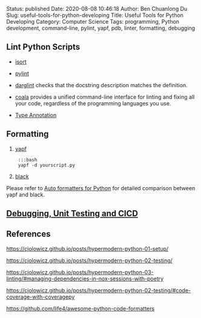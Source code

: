Status: published
Date: 2020-08-08 10:46:18
Author: Ben Chuanlong Du
Slug: useful-tools-for-python-developing
Title: Useful Tools for Python Developing
Category: Computer Science
Tags: programming, Python development, command-line, pylint, yapf, pdb, linter, formatting, debugging


## Lint Python Scripts

- [isort](http://www.legendu.net/misc/blog/sort-python-imports-using-isort/)

- [pylint](http://www.legendu.net/misc/blog/pylint-tips/)

- [darglint](https://github.com/terrencepreilly/darglint) checks that the docstring description matches the definition.

- [coala](https://github.com/coala/coala/) provides a unified command-line interface 
    for linting and fixing all your code, regardless of the programming languages you use.

- [Type Annotation](http://www.legendu.net/misc/blog/type-annotation-in-python/)

## Formatting

1. [yapf](https://github.com/google/yapf)

        :::bash
        yapf -d yourscript.py

2. [black](https://github.com/ambv/black)

Please refer to 
[Auto formatters for Python](https://medium.com/3yourmind/auto-formatters-for-python-8925065f9505)
for detailed comparison between yapf and black.

## [Debugging, Unit Testing and CICD](http://www.legendu.net/misc/blog/unit-testing-debugging-python/)

## References


https://cjolowicz.github.io/posts/hypermodern-python-01-setup/

https://cjolowicz.github.io/posts/hypermodern-python-02-testing/

https://cjolowicz.github.io/posts/hypermodern-python-03-linting/#managing-dependencies-in-nox-sessions-with-poetry

https://cjolowicz.github.io/posts/hypermodern-python-02-testing/#code-coverage-with-coveragepy

https://github.com/life4/awesome-python-code-formatters